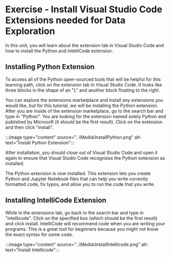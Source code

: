 # Exercise - Install Visual Studio Code Extensions needed for Data Exploration

In this unit, you will learn about the extension tab in Visual Studio Code and how to install the Python and IntelliCode extension.

## Installing Python Extension

To access all of the Python open-sourced tools that will be helpful for this learning path, click on the extension tab in Visual Studio Code. It looks like three blocks in the shape of an "L" and another block floating to the right.

You can explore the extensions marketplace and install any extensions you would like, but for this tutorial, we will be installing the Python extension. After you are inside of the extension marketplace, go to the search bar and type in "Python". You are looking for the extension named solely Python and published by Microsoft (it should be the first result). Click on the extension and then click "install".

:::image type="content" source="..\Media\InstallPython.png" alt-text="Install Python Extension":::

After installation, you should close out of Visual Studio Code and open it again to ensure that Visual Studio Code recognizes the Python extension as installed.

The Python extension is now installed. This extension lets you create Python and Jupyter Notebook files that can help you write correctly formatted code, fix typos, and allow you to run the code that you write.

## Installing IntelliCode Extension

While in the extensions tab, go back to the search bar and type in "intellicode". Click on the specified box (which should be the first result) and click install. IntelliCode will recommend code when you are writing your programs. This is a great tool for beginners because you might not know the exact syntax for some code.

:::image type="content" source="..\Media\InstallIntellicode.png" alt-text="Install Intellicode":::
